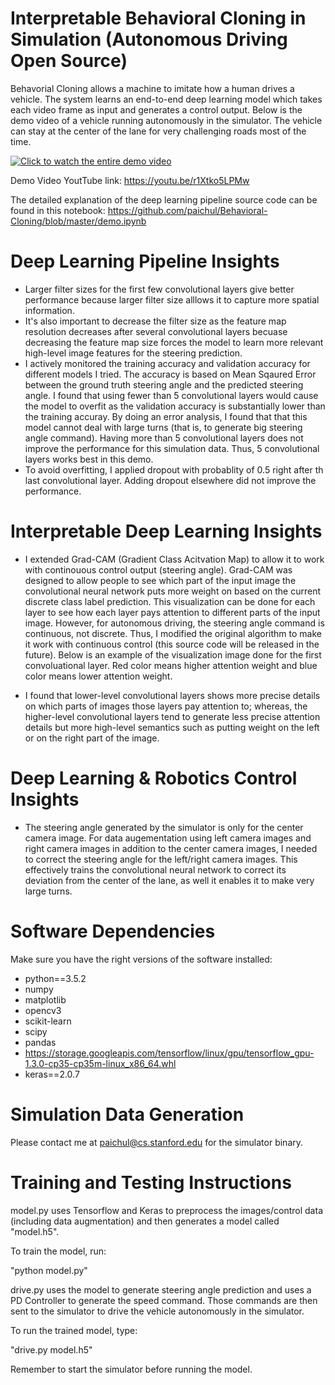 # Interpretable Behavioral Cloning in Simulation (Autonomous Driving Open Source)

Behavorial Cloning allows a machine to imitate how a human drives a vehicle. The system 
learns an end-to-end deep learning model which takes each video frame as input and 
generates a control output. Below is the demo video of a vehicle running autonomously in the 
simulator. The vehicle can stay at the center of the lane for very challenging roads most of the time.

[![Click to watch the entire demo video](https://imgur.com/a/6bTyL)](https://www.youtube.com/watch?v=pNWlzoTTb_A)

Demo Video YoutTube link: https://youtu.be/r1Xtko5LPMw

The detailed explanation of the deep learning pipeline source code can be found in this notebook: https://github.com/paichul/Behavioral-Cloning/blob/master/demo.ipynb

# Deep Learning Pipeline Insights
- Larger filter sizes for the first few convolutional layers give better performance because larger filter size alllows it to capture more spatial information.
- It's also important to decrease the filter size as the feature map resolution decreases after several convolutional layers becuase decreasing the feature map size forces the model to learn more relevant high-level image features for the steering prediction.
- I actively monitored the training accuracy and validation accuracy for different models I tried. The accuracy is based on Mean Sqaured Error between the ground truth steering angle and the predicted steering angle. I found that using fewer than 5 convolutional layers would cause the model to overfit as the validation accuracy is substantially lower than the training accuray. By doing an error analysis, I found that that this model cannot deal with large turns (that is, to generate big steering angle command). Having more than 5 convolutional layers does not improve the performance for this simulation data. Thus, 5 convolutional layers works best in this demo.
- To avoid overfitting, I applied dropout with probablity of 0.5 right after th last convolutional layer. Adding dropout elsewhere did not improve the performance.

# Interpretable Deep Learning Insights
- I extended Grad-CAM (Gradient Class Acitvation Map) to allow it to work with continouous control output (steering angle). Grad-CAM was designed to allow people to see which part of the input image the convolutional neural network puts more weight on based on the current discrete class label prediction. This visualization can be done for each layer to see how each layer pays attention to different parts of the input image. However, for autonomous driving, the steering angle command is continuous, not discrete. Thus, I modified the original algorithm to make it work with continuous control (this source code will be released in the future). Below is an example of the visualization image done for the first convoluational layer. Red color means higher attention weight and blue color means lower attention weight.



- I found that lower-level convolutional layers shows more precise details on which parts of images those layers pay attention to; whereas, the higher-level convolutional layers tend to generate less precise attention details but more high-level semantics such as putting weight on the left or on the right part of the image.

# Deep Learning & Robotics Control Insights
- The steering angle generated by the simulator is only for the center camera image. For data augementation using left camera images and right camera images in addition to the center camera images, I needed to correct the steering angle for the left/right camera images. This effectively trains the convolutional neural network to correct its deviation from the center of the lane, as well it enables it to make very large turns.


# Software Dependencies
Make sure you have the right versions of the software installed: 
- python==3.5.2
- numpy
- matplotlib
- opencv3
- scikit-learn
- scipy
- pandas
- https://storage.googleapis.com/tensorflow/linux/gpu/tensorflow_gpu-1.3.0-cp35-cp35m-linux_x86_64.whl
- keras==2.0.7

# Simulation Data Generation
Please contact me at paichul@cs.stanford.edu for the simulator binary.

# Training and Testing Instructions

model.py uses Tensorflow and Keras to preprocess the images/control data (including data augmentation) and then generates a 
model called "model.h5".

To train the model, run:

"python model.py"

drive.py uses the model to generate steering angle prediction and uses a PD Controller to generate the speed command. Those commands are then sent to the simulator to drive the vehicle autonomously in the simulator. 

To run the trained model, type:

"drive.py model.h5"

Remember to start the simulator before running the model.
